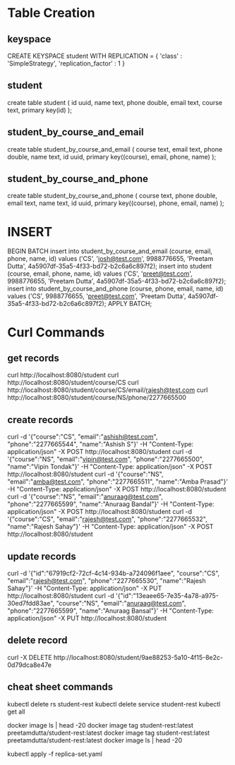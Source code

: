 
Table Creation
==============

keyspace
--------

CREATE  KEYSPACE student 
   WITH REPLICATION = { 
      'class' : 'SimpleStrategy', 'replication_factor' : 1 } 
   

student
-------
create table student (
  id uuid,
  name text,
  phone double,
  email text,
  course text,
  primary key(id)
);

student_by_course_and_email
---------------------------
create table student_by_course_and_email (
  course text,
  email text,
  phone double,
  name text,
  id uuid,
  primary key((course), email, phone, name)
);

student_by_course_and_phone
---------------------------
create table student_by_course_and_phone (
  course text,
  phone double,
  email text,
  name text,
  id uuid,
  primary key((course), phone, email, name)
);

INSERT
======

BEGIN BATCH
    insert into student_by_course_and_email (course, email, phone, name, id) values ('CS', 'josh@test.com', 9988776655, 'Preetam Dutta', 4a5907df-35a5-4f33-bd72-b2c6a6c897f2);
    insert into student (course, email, phone, name, id) values ('CS', 'preet@test.com', 9988776655, 'Preetam Dutta', 4a5907df-35a5-4f33-bd72-b2c6a6c897f2);
    insert into student_by_course_and_phone (course, phone, email, name, id) values ('CS', 9988776655, 'preet@test.com', 'Preetam Dutta', 4a5907df-35a5-4f33-bd72-b2c6a6c897f2);
APPLY BATCH;


Curl Commands
=============

get records
-----------
curl http://localhost:8080/student
curl http://localhost:8080/student/course/CS
curl http://localhost:8080/student/course/CS/email/rajesh@test.com
curl http://localhost:8080/student/course/NS/phone/2277665500

create records
--------------
curl -d '{"course":"CS", "email":"ashish@test.com", "phone":"2277665544", "name":"Ashish S"}' -H "Content-Type: application/json" -X POST http://localhost:8080/student
curl -d '{"course":"NS", "email":"vipin@test.com", "phone":"2277665500", "name":"Vipin Tondak"}' -H "Content-Type: application/json" -X POST http://localhost:8080/student
curl -d '{"course":"NS", "email":"amba@test.com", "phone":"2277665511", "name":"Amba Prasad"}' -H "Content-Type: application/json" -X POST http://localhost:8080/student
curl -d '{"course":"NS", "email":"anuraag@test.com", "phone":"2277665599", "name":"Anuraag Bandal"}' -H "Content-Type: application/json" -X POST http://localhost:8080/student
curl -d '{"course":"CS", "email":"rajesh@test.com", "phone":"2277665532", "name":"Rajesh Sahay"}' -H "Content-Type: application/json" -X POST http://localhost:8080/student

update records
--------------
curl -d '{"id":"67919cf2-72cf-4c14-934b-a724096f1aee", "course":"CS", "email":"rajesh@test.com", "phone":"2277665530", "name":"Rajesh Sahay"}' -H "Content-Type: application/json" -X PUT http://localhost:8080/student
curl -d '{"id":"13eaee65-7e35-4a78-a975-30ed7fdd83ae", "course":"NS", "email":"anuraag@test.com", "phone":"2277665599", "name":"Anuraag Bansal"}' -H "Content-Type: application/json" -X PUT http://localhost:8080/student


delete record
-------------
curl -X DELETE http://localhost:8080/student/9ae88253-5a10-4f15-8e2c-0d79dca8e47e

cheat sheet commands
--------------------
kubectl delete rs student-rest
kubectl delete service student-rest
kubectl get all

docker image ls | head -20
docker image tag student-rest:latest preetamdutta/student-rest:latest
docker image tag student-rest:latest preetamdutta/student-rest:latest
docker image ls | head -20

kubectl apply -f replica-set.yaml